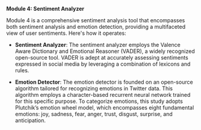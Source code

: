 **Module 4: Sentiment Analyzer**

Module 4 is a comprehensive sentiment analysis tool that encompasses both sentiment analysis and emotion detection, providing a multifaceted view of user sentiments. Here's how it operates:

- **Sentiment Analyzer**: The sentiment analyzer employs the Valence Aware Dictionary and Emotional Reasoner (VADER), a widely recognized open-source tool. VADER is adept at accurately assessing sentiments expressed in social media by leveraging a combination of lexicons and rules.

- **Emotion Detector**: The emotion detector is founded on an open-source algorithm tailored for recognizing emotions in Twitter data. This algorithm employs a character-based recurrent neural network trained for this specific purpose. To categorize emotions, this study adopts Plutchik’s emotion wheel model, which encompasses eight fundamental emotions: joy, sadness, fear, anger, trust, disgust, surprise, and anticipation.
